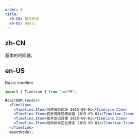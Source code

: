 ```yaml
---
order: 0
title: 
  zh-CN: 基本用法
  en-US: Basic
---
```


## zh-CN

基本的时间轴。

## en-US 

Basic timeline.

````jsx
import { Timeline } from 'antFB';

ReactDOM.render(
  <Timeline>
    <Timeline.Item>创建服务现场 2015-09-01</Timeline.Item>
    <Timeline.Item>初步排除网络异常 2015-09-01</Timeline.Item>
    <Timeline.Item>技术测试异常 2015-09-01</Timeline.Item>
    <Timeline.Item>网络异常正在修复 2015-09-01</Timeline.Item>
  </Timeline>
, mountNode);
````
